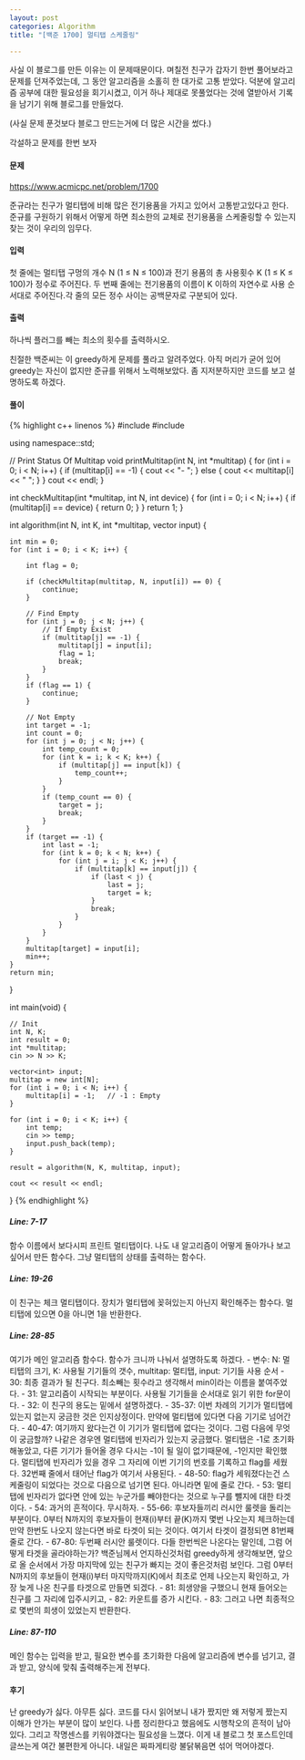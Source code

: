 ```yaml
---
layout: post
categories: Algorithm
title: "[백준 1700] 멀티탭 스케줄링"

---
```

<p>
사실 이 블로그를 만든 이유는 이 문제때문이다.
며칠전 친구가 갑자기 한번 풀어보라고 문제를 던져주었는데, 그 동안 알고리즘을 소홀히 한 대가로 고통 받았다.
덕분에 알고리즘 공부에 대한 필요성을 회기시켰고, 이거 하나 제대로 못풀었다는 것에 열받아서 기록을 남기기 위해 블로그를 만들었다.
</p>
<p>
(사실 문제 푼것보다 블로그 만드는거에 더 많은 시간을 썼다.)
</p>

각설하고 문제를 한번 보자

<h4>문제</h4>
<a href="https://www.acmicpc.net/problem/1700">https://www.acmicpc.net/problem/1700</a>

<p>
준규라는 친구가 멀티탭에 비해 많은 전기용품을 가지고 있어서 고통받고있다고 한다. 준규를 구원하기 위해서 어떻게 하면 최소한의 교체로 전기용품을 스케줄링할 수 있는지 찾는 것이 우리의 임무다.
</p>

<h4>입력</h4>
<div class="message">
첫 줄에는 멀티탭 구멍의 개수 N (1 ≤ N ≤ 100)과 전기 용품의 총 사용횟수 K (1 ≤ K ≤ 100)가 정수로 주어진다. 두 번째 줄에는 전기용품의 이름이 K 이하의 자연수로 사용 순서대로 주어진다.각 줄의 모든 정수 사이는 공백문자로 구분되어 있다.
</div>
<h4>출력</h4>
<div class="message">
하나씩 플러그를 빼는 최소의 횟수를 출력하시오. 
</div>
<p>
친절한 백준씨는 이 greedy하게 문제를 풀라고 알려주었다. 아직 머리가 굳어 있어 greedy는 자신이 없지만 준규를 위해서 노력해보았다. 좀 지저분하지만 코드를 보고 설명하도록 하겠다.
</p>
<h4>풀이</h4>
{% highlight c++ linenos %}
#include<iostream>
#include<vector>

using namespace::std;

// Print Status Of Multitap
void printMultitap(int N, int *multitap) {
	for (int i = 0; i < N; i++) {
		if (multitap[i] == -1) {
			cout << "- ";
		}
		else {
			cout << multitap[i] << " ";
		}
	}
	cout << endl;
}

int checkMultitap(int *multitap, int N, int device) {
	for (int i = 0; i < N; i++) {
		if (multitap[i] == device) {
			return 0;
		}
	}
	return 1;
}

int algorithm(int N, int K, int *multitap, vector<int> input) {

	int min = 0;
	for (int i = 0; i < K; i++) {

		int flag = 0;

		if (checkMultitap(multitap, N, input[i]) == 0) {
			continue;
		}

		// Find Empty
		for (int j = 0; j < N; j++) {
			// If Empty Exist
			if (multitap[j] == -1) {
				multitap[j] = input[i];
				flag = 1;
				break;
			}
		}
		if (flag == 1) {
			continue;
		}

		// Not Empty
		int target = -1;
		int count = 0;
		for (int j = 0; j < N; j++) {
			int temp_count = 0;
			for (int k = i; k < K; k++) {
				if (multitap[j] == input[k]) {
					temp_count++;
				}
			}
			if (temp_count == 0) {
				target = j;
				break;
			}
		}
		if (target == -1) {
			int last = -1;
			for (int k = 0; k < N; k++) {
				for (int j = i; j < K; j++) {
					if (multitap[k] == input[j]) {
						if (last < j) {
							last = j;
							target = k;
						}
						break;
					}
				}
			}
		}
		multitap[target] = input[i];
		min++;
	}
	return min;
}

int main(void) {

	// Init
	int N, K;
	int result = 0;
	int *multitap;
	cin >> N >> K;
	
	vector<int> input;
	multitap = new int[N];
	for (int i = 0; i < N; i++) {
		multitap[i] = -1;	// -1 : Empty
	}

	for (int i = 0; i < K; i++) {
		int temp;
		cin >> temp;
		input.push_back(temp);
	}

	result = algorithm(N, K, multitap, input);

	cout << result << endl;
}
{% endhighlight %}

<h5>
Line: 7-17
</h5>
함수 이름에서 보다시피 프린트 멀티탭이다. 나도 내 알고리즘이 어떻게 돌아가나 보고 싶어서 만든 함수다. 그냥 멀티탭의 상태를 출력하는 함수다.
<h5>
Line: 19-26
</h5>
이 친구는 체크 멀티탭이다. 장치가 멀티탭에 꽂혀있는지 아닌지 확인해주는 함수다. 멀티탭에 있으면 0을 아니면 1을 반환한다.
<h5>
Line: 28-85
</h5>
여기가 메인 알고리즘 함수다. 함수가 크니까 나눠서 설명하도록 하겠다. 
- 변수: N: 멀티탭의 크기, K: 사용될 기기들의 갯수, multitap: 멀티탭, input: 기기들 사용 순서
- 30: 최종 결과가 될 친구다. 최소빼는 횟수라고 생각해서 min이라는 이름을 붙여주었다.
- 31: 알고리즘이 시작되는 부분이다. 사용될 기기들을 순서대로 읽기 위한 for문이다.
- 32: 이 친구의 용도는 밑에서 설명하겠다. 
- 35-37: 이번 차례의 기기가 멀티탭에 있는지 없는지 궁금한 것은 인지상정이다. 만약에 멀티탭에 있다면 다음 기기로 넘어간다.
- 40-47: 여기까지 왔다는건 이 기기가 멀티탭에 없다는 것이다. 그럼 다음에 무엇이 궁금할까? 나같은 경우엔 멀티탭에 빈자리가 있는지 궁금했다. 멀티탭은 -1로 초기화해놓았고, 다른 기기가 들어올 경우 다시는 -1이 될 일이 없기때문에, -1인지만 확인했다. 멀티탭에 빈자리가 있을 경우 그 자리에 이번 기기의 번호를 기록하고 flag를 세웠다. 32번째 줄에서 태어난 flag가 여기서 사용된다. 
- 48-50: flag가 세워졌다는건 스케줄링이 되었다는 것으로 다음으로 넘기면 된다. 아니라면 밑에 줄로 간다.
- 53: 멀티탭에 빈자리가 없다면 안에 있는 누군가를 빼야한다는 것으로 누구를 뺄지에 대한 타겟이다. 
- 54: 과거의 흔적이다. 무시하자.
- 55-66: 후보자들끼리 러시안 룰렛을 돌리는 부분이다. 0부터 N까지의 후보자들이 현재(i)부터 끝(K)까지 몇번 나오는지 체크하는데 만약 한번도 나오지 않는다면 바로 타겟이 되는 것이다. 여기서 타겟이 결정되면 81번째 줄로 간다.
- 67-80: 두번째 러시안 룰렛이다. 다들 한번씩은 나온다는 말인데, 그럼 어떻게 타겟을 골라야하는가? 백준님께서 언지하신것처럼 greedy하게 생각해보면, 앞으로 올 순서에서 가장 마지막에 있는 친구가 빠지는 것이 좋은것처럼 보인다. 그럼 0부터 N까지의 후보들이 현재(i)부터 마지막까지(K)에서 최초로 언제 나오는지 확인하고, 가장 늦게 나온 친구를 타겟으로 만들면 되겠다. 
- 81: 희생양을 구했으니 현재 들어오는 친구를 그 자리에 입주시키고,
- 82: 카운트를 증가 시킨다.
- 83: 그러고 나면 최종적으로 몇번의 희생이 있었는지 반환한다.

<h5>
Line: 87-110
</h5>
메인 함수는 입력을 받고, 필요한 변수를 초기화한 다음에 알고리즘에 변수를 넘기고, 결과 받고, 양식에 맞춰 출력해주는게 전부다. 


<h4>후기</h4>
난 greedy가 싫다. 아무튼 싫다. 코드를 다시 읽어보니 내가 짰지만 왜 저렇게 짰는지 이해가 안가는 부분이 많이 보인다. 나름 정리한다고 했음에도 시행착오의 흔적이 남아있다. 그리고 작명센스를 키워야겠다는 필요성을 느꼈다. 이게 내 블로그 첫 포스트인데 글쓰는게 여간 불편한게 아니다. 내일은 짜파게티랑 불닭볶음면 섞어 먹어야겠다.